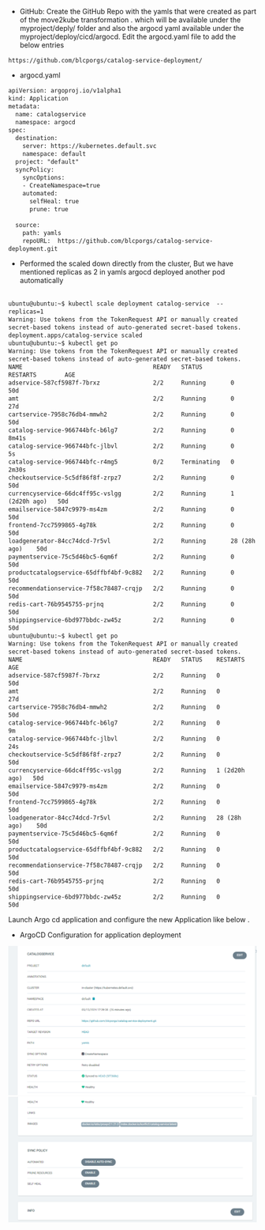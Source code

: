 * GitHub:
  Create the GitHub Repo with  the yamls that were created as part of the move2kube transformation .
  which will be available under the
  myproject/deply/ folder
  and also the argocd yaml available under the myproject/deploy/cicd/argocd.
  Edit the argocd.yaml file to add the below entries 
```
https://github.com/blcporgs/catalog-service-deployment/
```

* argocd.yaml
```
apiVersion: argoproj.io/v1alpha1
kind: Application
metadata:
  name: catalogservice
  namespace: argocd
spec:
  destination:
    server: https://kubernetes.default.svc
    namespace: default
  project: "default"
  syncPolicy:   
    syncOptions:
    - CreateNamespace=true
    automated:
      selfHeal: true
      prune: true

  source:
    path: yamls
    repoURL:  https://github.com/blcporgs/catalog-service-deployment.git
```

* Performed the scaled down directly from the cluster, But  we have mentioned replicas as 2 in yamls argocd deployed another pod automatically

```

ubuntu@ubuntu:~$ kubectl scale deployment catalog-service  --replicas=1
Warning: Use tokens from the TokenRequest API or manually created secret-based tokens instead of auto-generated secret-based tokens.
deployment.apps/catalog-service scaled
ubuntu@ubuntu:~$ kubectl get po
Warning: Use tokens from the TokenRequest API or manually created secret-based tokens instead of auto-generated secret-based tokens.
NAME                                     READY   STATUS        RESTARTS        AGE
adservice-587cf5987f-7brxz               2/2     Running       0               50d
amt                                      2/2     Running       0               27d
cartservice-7958c76db4-mmwh2             2/2     Running       0               50d
catalog-service-966744bfc-b6lg7          2/2     Running       0               8m41s
catalog-service-966744bfc-jlbvl          2/2     Running       0               5s
catalog-service-966744bfc-r4mg5          0/2     Terminating   0               2m30s
checkoutservice-5c5df86f8f-zrpz7         2/2     Running       0               50d
currencyservice-66dc4ff95c-vslgg         2/2     Running       1 (2d20h ago)   50d
emailservice-5847c9979-ms4zm             2/2     Running       0               50d
frontend-7cc7599865-4g78k                2/2     Running       0               50d
loadgenerator-84cc74dcd-7r5vl            2/2     Running       28 (28h ago)    50d
paymentservice-75c5d46bc5-6qm6f          2/2     Running       0               50d
productcatalogservice-65dffbf4bf-9c882   2/2     Running       0               50d
recommendationservice-7f58c78487-crqjp   2/2     Running       0               50d
redis-cart-76b9545755-prjnq              2/2     Running       0               50d
shippingservice-6bd977bbdc-zw45z         2/2     Running       0               50d
ubuntu@ubuntu:~$ kubectl get po
Warning: Use tokens from the TokenRequest API or manually created secret-based tokens instead of auto-generated secret-based tokens.
NAME                                     READY   STATUS    RESTARTS        AGE
adservice-587cf5987f-7brxz               2/2     Running   0               50d
amt                                      2/2     Running   0               27d
cartservice-7958c76db4-mmwh2             2/2     Running   0               50d
catalog-service-966744bfc-b6lg7          2/2     Running   0               9m
catalog-service-966744bfc-jlbvl          2/2     Running   0               24s
checkoutservice-5c5df86f8f-zrpz7         2/2     Running   0               50d
currencyservice-66dc4ff95c-vslgg         2/2     Running   1 (2d20h ago)   50d
emailservice-5847c9979-ms4zm             2/2     Running   0               50d
frontend-7cc7599865-4g78k                2/2     Running   0               50d
loadgenerator-84cc74dcd-7r5vl            2/2     Running   28 (28h ago)    50d
paymentservice-75c5d46bc5-6qm6f          2/2     Running   0               50d
productcatalogservice-65dffbf4bf-9c882   2/2     Running   0               50d
recommendationservice-7f58c78487-crqjp   2/2     Running   0               50d
redis-cart-76b9545755-prjnq              2/2     Running   0               50d
shippingservice-6bd977bbdc-zw45z         2/2     Running   0               50d
```
Launch  Argo cd application and configure the new Application like below .
* ArgoCD Configuration for application deployment

![alt text](image.png)
![alt text](image-1.png)



